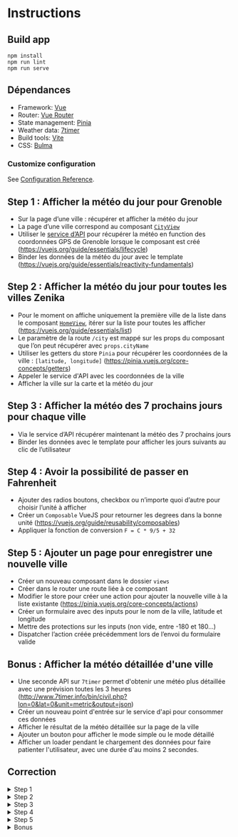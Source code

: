 # Instructions

## Build app

```
npm install
npm run lint
npm run serve
```

## Dépendances

- Framework: [Vue](https://v3.vuejs.org/guide) 
- Router: [Vue Router](https://router.vuejs.org/)
- State management: [Pinia](https://pinia.vuejs.org/)
- Weather data: [7timer](http://www.7timer.info/)
- Build tools: [Vite](https://vitejs.dev/)
- CSS: [Bulma](https://bulma.io/documentation/)

### Customize configuration

See [Configuration Reference](https://vitejs.dev/config/).

## Step 1 : Afficher la météo du jour pour Grenoble

- Sur la page d’une ville : récupérer et afficher la météo du jour
- La page d’une ville correspond au composant [`CityView`](src/views/CityView.vue) 
- Utiliser le [service d’API](src/api/weather.api.js) pour récupérer la météo en function des coordonnées GPS de Grenoble lorsque le composant est créé (https://vuejs.org/guide/essentials/lifecycle)
- Binder les données de la météo du jour avec le template (https://vuejs.org/guide/essentials/reactivity-fundamentals)

## Step 2 : Afficher la météo du jour pour toutes les villes Zenika

- Pour le moment on affiche uniquement la première ville de la liste dans le composant [`HomeView`](src/views/HomeView.vue), itérer sur la liste pour toutes les afficher (https://vuejs.org/guide/essentials/list) 
- Le paramètre de la route `/city` est mappé sur les props du composant que l’on peut récupérer avec `props.cityName`
- Utiliser les getters du store `Pinia` pour récupérer les coordonnées de la ville : `[latitude, longitude]` (https://pinia.vuejs.org/core-concepts/getters)
- Appeler le service d'API avec les coordonnées de la ville
- Afficher la ville sur la carte et la météo du jour

## Step 3 : Afficher la météo des 7 prochains jours pour chaque ville

- Via le service d’API récupérer maintenant la météo des 7 prochains jours
- Binder les données avec le template pour afficher les jours suivants au clic de l’utilisateur

## Step 4 : Avoir la possibilité de passer en Fahrenheit

- Ajouter des radios boutons, checkbox ou n’importe quoi d’autre pour choisir l’unité à afficher 
- Créer un `Composable` VueJS pour retourner les degrees dans la bonne unité (https://vuejs.org/guide/reusability/composables)
- Appliquer la fonction de conversion `F = C * 9/5 + 32`

## Step 5 : Ajouter un page pour enregistrer une nouvelle ville

- Créer un nouveau composant dans le dossier `views`
- Créer dans le router une route liée à ce composant 
- Modifier le store pour créer une action pour ajouter la nouvelle ville à la liste existante (https://pinia.vuejs.org/core-concepts/actions)
- Créer un formulaire avec des inputs pour le nom de la ville, latitude et longitude
- Mettre des protections sur les inputs (non vide, entre -180 et 180…)
- Dispatcher l’action créée précédemment lors de l’envoi du formulaire valide

## Bonus : Afficher la météo détaillée d'une ville

- Une seconde API sur `7timer` permet d'obtenir une météo plus détaillée avec une prévision toutes les 3 heures (http://www.7timer.info/bin/civil.php?lon=0&lat=0&unit=metric&output=json)
- Créer un nouveau point d'entrée sur le service d'api pour consommer ces données
- Afficher le résultat de la météo détaillée sur la page de la ville
- Ajouter un bouton pour afficher le mode simple ou le mode détaillé
- Afficher un loader pendant le chargement des données pour faire patienter l'utilisateur, avec une durée d'au moins 2 secondes.

## Correction

<details>
  <summary>Step 1</summary>
  https://github.com/Zenika/grenoble-hands-on-vuejs/compare/master...step1
</details>

<details>
  <summary>Step 2</summary>
  https://github.com/Zenika/grenoble-hands-on-vuejs/compare/step1...step2
</details>

<details>
  <summary>Step 3</summary>
  https://github.com/Zenika/grenoble-hands-on-vuejs/compare/step2...step3
</details>

<details>
  <summary>Step 4</summary>
  https://github.com/Zenika/grenoble-hands-on-vuejs/compare/step3...step4
</details>

<details>
  <summary>Step 5</summary>
  https://github.com/Zenika/grenoble-hands-on-vuejs/compare/step4...step5
</details>

<details>
  <summary>Bonus</summary>
  https://github.com/Zenika/grenoble-hands-on-vuejs/compare/step5...bonus
</details>
